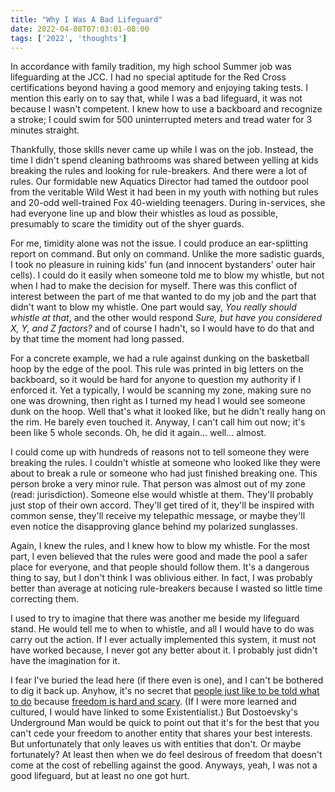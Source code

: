 ```yaml
---
title: "Why I Was A Bad Lifeguard"
date: 2022-04-08T07:03:01-08:00
tags: ['2022', 'thoughts']
---
```


In accordance with family tradition, my high school Summer job was lifeguarding at the JCC.
I had no special aptitude for the Red Cross certifications beyond having a good memory and enjoying taking tests.
I mention this early on to say that, while I was a bad lifeguard, it was not because I wasn't competent.
I knew how to use a backboard and recognize a stroke; I could swim for 500 uninterrupted meters and tread water for 3 minutes straight.

Thankfully, those skills never came up while I was on the job.
Instead, the time I didn't spend cleaning bathrooms was shared between yelling at kids breaking the rules and looking for rule-breakers.
And there were a lot of rules.
Our formidable new Aquatics Director had tamed the outdoor pool from the veritable Wild West it had been in my youth with nothing but rules and 20-odd well-trained Fox 40-wielding teenagers.
During in-services, she had everyone line up and blow their whistles as loud as possible, presumably to scare the timidity out of the shyer guards.

For me, timidity alone was not the issue.
I could produce an ear-splitting report on command.
But only on command.
Unlike the more sadistic guards, I took no pleasure in ruining kids' fun (and innocent bystanders' outer hair cells).
I could do it easily when someone told me to blow my whistle, but not when I had to make the decision for myself.
There was this conflict of interest between the part of me that wanted to do my job and the part that didn't want to blow my whistle.
One part would say, *You really should whistle at that*, and the other would respond *Sure, but have you considered X, Y, and Z factors?* and of course I hadn't, so I would have to do that and by that time the moment had long passed.

For a concrete example, we had a rule against dunking on the basketball hoop by the edge of the pool.
This rule was printed in big letters on the backboard, so it would be hard for anyone to question my authority if I enforced it.
Yet a typically, I would be scanning my zone, making sure no one was drowning, then right as I turned my head I would see someone dunk on the hoop.
Well that's what it looked like, but he didn't really hang on the rim.
He barely even touched it.
Anyway, I can't call him out now; it's been like 5 whole seconds.
Oh, he did it again... well... almost.

I could come up with hundreds of reasons not to tell someone they were breaking the rules.
I couldn't whistle at someone who looked like they were about to break a rule or someone who had just finished breaking one.
This person broke a very minor rule.
That person was almost out of my zone (read: jurisdiction).
Someone else would whistle at them.
They'll probably just stop of their own accord.
They'll get tired of it, they'll be inspired with common sense, they'll receive my telepathic message, or maybe they'll even notice the disapproving glance behind my polarized sunglasses.

Again, I knew the rules, and I knew how to blow my whistle.
For the most part, I even believed that the rules were good and made the pool a safer place for everyone, and that people should follow them.
It's a dangerous thing to say, but I don't think I was oblivious either.
In fact, I was probably better than average at noticing rule-breakers because I wasted so little time correcting them.

I used to try to imagine that there was another me beside my lifeguard stand.
He would tell me to when to whistle, and all I would have to do was carry out the action.
If I ever actually implemented this system, it must not have worked because, I never got any better about it.
I probably just didn't have the imagination for it.

I fear I've buried the lead here (if there even is one), and I can't be bothered to dig it back up.
Anyhow, it's no secret that [people just like to be told what to do](https://www.youtube.com/watch?v=4Yo-aPWbh8c) because [freedom is hard and scary](https://astralcodexten.substack.com/p/book-review-sadly-porn?s=r).
(If I were more learned and cultured, I would have linked to some Existentialist.)
But Dostoevsky's Underground Man would be quick to point out that it's for the best that you can't cede your freedom to another entity that shares your best interests.
But unfortunately that only leaves us with entities that don't.
Or maybe fortunately?
At least then when we do feel desirous of freedom that doesn't come at the cost of rebelling against the good.
Anyways, yeah, I was not a good lifeguard, but at least no one got hurt.
